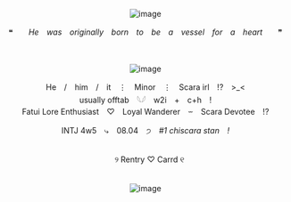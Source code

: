 <div align="center">

![image](https://github.com/user-attachments/assets/16447e7e-6c58-42d0-807b-9ec7d8f8ab66)

❝　　*He　was　originally　born　to　be　a　vessel　for　a　heart*　　❞

<div align="center">　

<div align="center">

![image](https://github.com/user-attachments/assets/9fa8de91-21f9-456a-9369-a06be838b1b1)

<div align="center"> He　/　him　/　it　⋮　Minor　⋮　Scara irl　!?　>_<
<div align="center"> usually offtab　𓆩𓆪　w2i　+　c+h　!
<div align="center"> Fatui Lore Enthusiast　♡　Loyal Wanderer　⏖　Scara Devotee　!?

  INTJ 4w5　⤷　08.04　੭　*#1 chiscara stan　!*
<div align="center">　
<div align="center">　୨ Rentry ♡ Carrd ୧
<div align="center">　

<div align="center">

![image](https://github.com/user-attachments/assets/3063b7a7-bbf7-4edc-a248-b6e0caeb568b)



